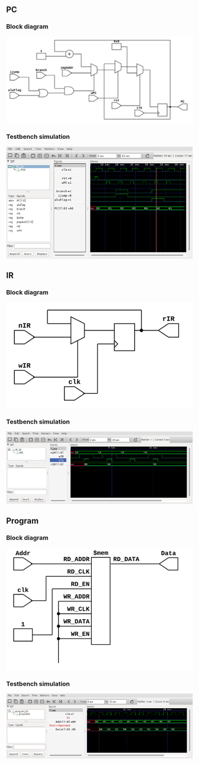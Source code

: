 ## PC

### Block diagram

![](assets/PC.svg)

### Testbench simulation

![](assets/PC_sim.png)

## IR

### Block diagram

![](assets/IR.svg)

### Testbench simulation

![](assets/IR_sim.png)

## Program

### Block diagram

![](assets/program.svg)

### Testbench simulation

![](assets/program_sim.png)

